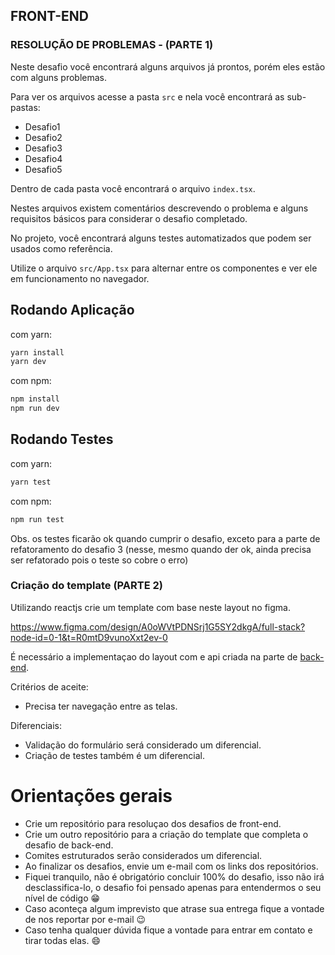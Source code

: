 ## FRONT-END


### RESOLUÇÃO DE PROBLEMAS - (PARTE 1)
Neste desafio você encontrará alguns arquivos já prontos, porém eles estão com alguns problemas.

Para ver os arquivos acesse a pasta `src` e nela você encontrará as sub-pastas:

- Desafio1
- Desafio2
- Desafio3
- Desafio4
- Desafio5

Dentro de cada pasta você encontrará o arquivo `index.tsx`.

Nestes arquivos existem comentários descrevendo o problema e alguns requisitos básicos para considerar o desafio completado.

No projeto, você encontrará alguns testes automatizados que podem ser usados como referência.

Utilize o arquivo `src/App.tsx` para alternar entre os componentes e ver ele em funcionamento no navegador.

## Rodando Aplicação
com yarn:
```BASH
yarn install
yarn dev
```
com npm:
```BASH
npm install
npm run dev
```
## Rodando Testes
com yarn:
```BASH
yarn test
```
com npm:
```BASH
npm run test
```
Obs. os testes ficarão ok quando cumprir o desafio, exceto para a parte de refatoramento do desafio 3 (nesse, mesmo quando der ok, ainda precisa ser refatorado pois o teste so cobre o erro)

### Criação do template (PARTE 2)

Utilizando reactjs crie um template com base neste layout no figma.

https://www.figma.com/design/A0oWVtPDNSrj1G5SY2dkgA/full-stack?node-id=0-1&t=R0mtD9vunoXxt2ev-0

É necessário a implementaçao do layout com e api criada na parte de [back-end](BACK-END.md).

Critérios de aceite:

- Precisa ter navegação entre as telas.

Diferenciais:

- Validação do formulário será considerado um diferencial.
- Criação de testes também é um diferencial.


# Orientações gerais

- Crie um repositório para resoluçao dos desafios de front-end.
- Crie um outro repositório para a criação do template que completa o desafio de back-end.
- Comites estruturados serão considerados um diferencial.
- Ao finalizar os desafios, envie um e-mail com os links dos repositórios.
- Fiquei tranquilo, não é obrigatório concluir 100% do desafio, isso não irá desclassifica-lo, o desafio foi pensado apenas para entendermos o seu nível de código :grin:
- Caso aconteça algum imprevisto que atrase sua entrega fique a vontade de nos reportar por e-mail :wink:
- Caso tenha qualquer dúvida fique a vontade para entrar em contato e tirar todas elas. :smile:
